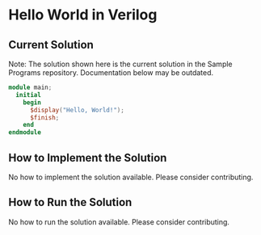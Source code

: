 # Hello World in Verilog

## Current Solution

Note: The solution shown here is the current solution in the Sample Programs repository. Documentation below may be outdated.

```Verilog
module main;
  initial
    begin
      $display("Hello, World!");
      $finish;
    end
endmodule

```

## How to Implement the Solution

No how to implement the solution available. Please consider contributing.

## How to Run the Solution

No how to run the solution available. Please consider contributing.